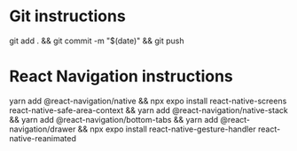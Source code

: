 # Git instructions

git add . && git commit -m "$(date)" && git push

# React Navigation instructions

yarn add @react-navigation/native && npx expo install react-native-screens react-native-safe-area-context && yarn add @react-navigation/native-stack && yarn add @react-navigation/bottom-tabs && yarn add @react-navigation/drawer && npx expo install react-native-gesture-handler react-native-reanimated
